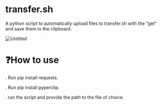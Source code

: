 # transfer.sh
A python script to automatically upload files to transfer.sh with the "get" and save them to the clipboard.

![Untitled](https://github.com/DyNaam1c/transfer.sh/assets/133466254/a8027d71-a19c-4cfd-a3b4-1313f56ccc3b)

# ❓How to use 
. Run pip install requests. 

. Run pip install pyperclip.

. run the script and provide the path to the file of choice.

